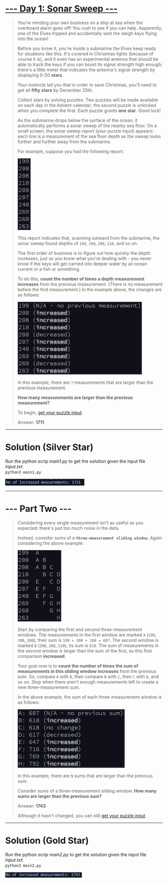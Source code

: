 # [--- Day 1: Sonar Sweep ---](https://adventofcode.com/2021/day/1)  

> You're minding your own business on a ship at sea when the overboard alarm goes off! You rush to see if you can help. Apparently, one of the Elves tripped and accidentally sent the sleigh keys flying into the ocean!
> 
> Before you know it, you're inside a submarine the Elves keep ready for situations like this. It's covered in Christmas lights (because of course it is), and it even has an experimental antenna that should be able to track the keys if you can boost its signal strength high enough; there's a little meter that indicates the antenna's signal strength by displaying 0-50 **stars**.
> 
> Your instincts tell you that in order to save Christmas, you'll need to get all **fifty stars** by December 25th.
> 
> Collect stars by solving puzzles. Two puzzles will be made available on each day in the Advent calendar; the second puzzle is unlocked when you complete the first. Each puzzle grants **one star**. Good luck!
> 
> As the submarine drops below the surface of the ocean, it automatically performs a sonar sweep of the nearby sea floor. On a small screen, the sonar sweep report (your puzzle input) appears: each line is a measurement of the sea floor depth as the sweep looks further and further away from the submarine.
> 
> For example, suppose you had the following report:
>
> ![](./res/sample1.png)
>
> This report indicates that, scanning outward from the submarine, the sonar sweep found depths of `199`, `200`, `208`, `210`, and so on.
> 
> The first order of business is to figure out how quickly the depth increases, just so you know what you're dealing with - you never know if the keys will get carried into deeper water by an ocean current or a fish or something.
> 
> To do this, **count the number of times a depth measurement increases** from the previous measurement. (There is no measurement before the first measurement.) In the example above, the changes are as follows:
> 
> ![](./res/sample2.png)
> 
> In this example, there are `7` measurements that are larger than the previous measurement.
> 
> **How many measurements are larger than the previous measurement?**
>
> To begin, [get your puzzle input](https://adventofcode.com/2021/day/1/input).
>
> Answer: **1711**

---  

# Solution (Silver Star)  

Run the python scrip _main1.py_ to get the solution given the input file _input.txt_:  
`python3 main1.py`  

![](./res/answer1.png)

---  

# --- Part Two ---  

> Considering every single measurement isn't as useful as you expected: there's just too much noise in the data.
> 
> Instead, consider sums of a **`three-measurement sliding window`**. Again considering the above example: 
> 
> ![](./res/sample3.png)
> 
> Start by comparing the first and second three-measurement windows. The measurements in the first window are marked `A` (`199`, `200`, `208`); their sum is `199 + 200 + 208 = 607`. The second window is marked `B` (`200`, `208`, `210`); its sum is `618`. The sum of measurements in the second window is larger than the sum of the first, so this first comparison **increased**. 
> 
> Your goal now is to **count the number of times the sum of measurements in this sliding window increases** from the previous sum. So, compare `A` with `B`, then compare `B` with `C`, then `C` with `D`, and so on. Stop when there aren't enough measurements left to create a new three-measurement sum.
> 
> In the above example, the sum of each three-measurement window is as follows:
> 
> ![](./res/sample4.png)
> 
> In this example, there are **`5`** sums that are larger than the previous sum.
> 
> Consider sums of a three-measurement sliding window. **How many sums are larger than the previous sum?**
> 
> Answer: **1743**
> 
> Although it hasn't changed, you can still [get your puzzle input](https://adventofcode.com/2020/day/1/input).

---  

# Solution (Gold Star)  

Run the python scrip _main2.py_ to get the solution given the input file _input.txt_:  
`python3 main2.py`  

![](./res/answer2.png)